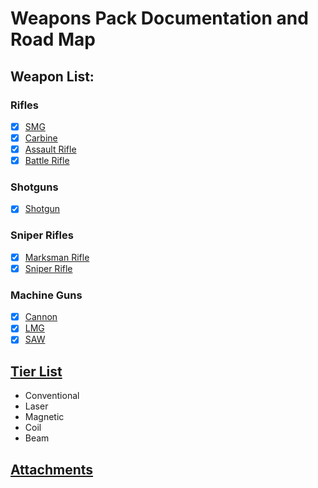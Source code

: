 # Weapons Pack Documentation and Road Map
## Weapon List:

### Rifles

- [x] [SMG](SMG.md)
- [x] [Carbine](Carbine.md)
- [x] [Assault Rifle](AssaultRifle.md)
- [x] [Battle Rifle](BattleRifle.md)

### Shotguns

- [x] [Shotgun](Shotgun.md)

### Sniper Rifles

- [x] [Marksman Rifle](MarksmanRifle.md)
- [x] [Sniper Rifle](SniperRifle.md)

### Machine Guns

- [x] [Cannon](Cannon.md)
- [x] [LMG](LMG.md)
- [x] [SAW](SAW.md)

## [Tier List](Weapon%20Tiers/README.md)

* Conventional
* Laser
* Magnetic
* Coil
* Beam

## [Attachments](Attachments/README.md)